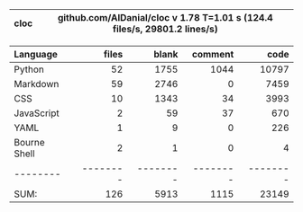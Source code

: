 cloc|github.com/AlDanial/cloc v 1.78  T=1.01 s (124.4 files/s, 29801.2 lines/s)
--- | ---

Language|files|blank|comment|code
:-------|-------:|-------:|-------:|-------:
Python|52|1755|1044|10797
Markdown|59|2746|0|7459
CSS|10|1343|34|3993
JavaScript|2|59|37|670
YAML|1|9|0|226
Bourne Shell|2|1|0|4
--------|--------|--------|--------|--------
SUM:|126|5913|1115|23149
